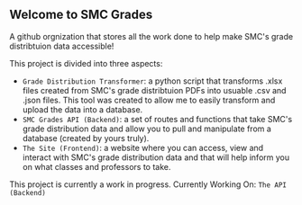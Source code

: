## Welcome to SMC Grades

A github orgnization that stores all the work done to help make SMC's grade distribtuion data accessible!

This project is divided into three aspects:
- `Grade Distribution Transformer`: a python script that transforms .xlsx files created from SMC's grade distribtuion PDFs into usuable .csv and .json files. This tool was created to allow me to easily transform and upload the data into a database.
- `SMC Grades API (Backend)`: a set of routes and functions that take SMC's grade distribution data and allow you to pull and manipulate from a database (created by yours truly).
- `The Site (Frontend)`: a website where you can access, view and interact with SMC's grade distribution data and that will help inform you on what classes and professors to take.

This project is currently a work in progress.
Currently Working On: `The API (Backend)`
